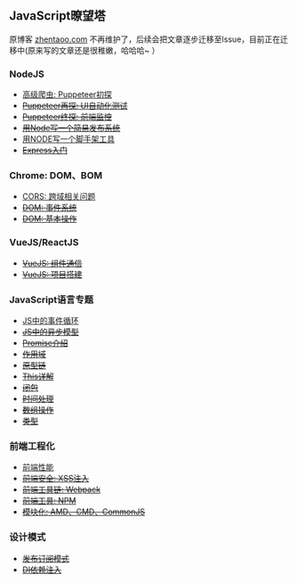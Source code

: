 ## JavaScript暸望塔

原博客 [zhentaoo.com](http://www.zhentaoo.com) 不再维护了，后续会把文章逐步迁移至Issue，目前正在迁移中(原来写的文章还是很稚嫩，哈哈哈~
）

### NodeJS
-  [高级爬虫: Puppeteer初探](https://github.com/zhentaoo/js-tower/issues/6)
- ~~[Puppeteer再探: UI自动化测试](#)~~
- ~~[Puppeteer终探: 前端监控](#)~~
- ~~[用Node写一个简易发布系统](#)~~
- [用NODE写一个脚手架工具](https://github.com/zhentaoo/js-tower/issues/1)
- ~~[Express入门](#)~~

### Chrome: DOM、BOM
- [CORS: 跨域相关问题](https://github.com/zhentaoo/js-tower/issues/5)
- ~~[DOM: 事件系统](#)~~
- ~~[DOM: 基本操作](#)~~

### VueJS/ReactJS
- ~~[VueJS: 组件通信](#)~~
- ~~[VueJS: 项目搭建](#)~~

### JavaScript语言专题
- [JS中的事件循环](https://github.com/zhentaoo/js-tower/issues/3)
- ~~[JS中的异步模型](#)~~
- ~~[Promise介绍](#)~~
- ~~[作用域](#)~~
- ~~[原型链](#)~~
- ~~[This详解](#)~~
- ~~[闭包](#)~~
- ~~[时间处理](#)~~
- ~~[数组操作](#)~~
- ~~[类型](#)~~

### 前端工程化
- [前端性能](https://github.com/zhentaoo/js-tower/issues/2)
- ~~[前端安全: XSS注入](#)~~
- ~~[前端工具链: Webpack](#)~~
- ~~[前端工具: NPM](#)~~
- ~~[模块化: AMD、CMD、CommonJS](#)~~

### 设计模式
- ~~[发布订阅模式](#)~~
- ~~[DI依赖注入](#)~~
